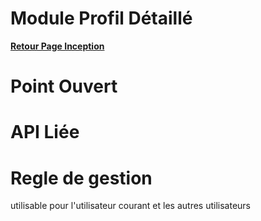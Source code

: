 # Module Profil Détaillé

**[Retour Page Inception](./00_Page_Inception.md)**

# Point Ouvert

# API Liée

# Regle de gestion

utilisable pour l'utilisateur courant et les autres utilisateurs
